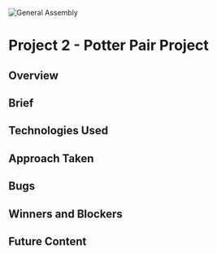 ![General Assembly](images/ga&#32;logo.png)
# Project 2 - Potter Pair Project

## Overview

## Brief

## Technologies Used

## Approach Taken

## Bugs

## Winners and Blockers

## Future Content
